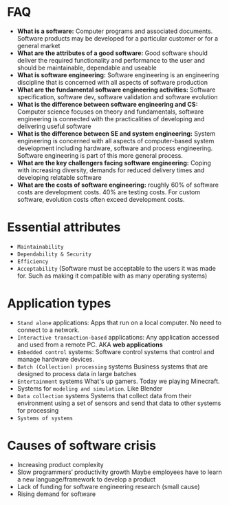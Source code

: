 # FAQ
- **What is a software:**
	Computer programs and associated documents. Software products may be developed for a particular customer or for a general market
- **What are the attributes of a good software:**
	Good software should deliver the required functionality and performance to the user and should be maintainable, dependable and useable
- **What is software engineering:**
	Software engineering is an engineering discipline that is concerned with all aspects of software production
- **What are the fundamental software engineering activities:**
	Software specification, software dev, software validation and software evolution
- **What is the difference between software engineering and CS:**
	Computer science focuses on theory and fundamentals, software engineering is connected with the practicalities of developing and delivering useful software
- **What is the difference between SE and system engineering:**
	System engineering is concerned with all aspects of computer-based system development including hardware, software and process engineering.
	Software engineering is part of this more general process.
- **What are the key challengers facing software engineering:**
	Coping with increasing diversity, demands for reduced delivery times and developing relatable software
- **What are the costs of software engineering:**
	roughly 60% of software costs are development costs. 40% are testing costs. For custom software, evolution costs often exceed development costs.
# Essential attributes
- `Maintainability`
- `Dependability & Security`
- `Efficiency`
- `Acceptability` (Software must be acceptable to the users it was made for. Such as making it compatible with as many operating systems)
# Application types
- `Stand alone` applications:
	Apps that run on a local computer. No need to connect to a network.
- `Interactive transaction-based` applications:
	Any application accessed and used from a remote PC. AKA **web applications**
- `Embedded control` systems:
	Software control systems that control and manage hardware devices.
- `Batch (Collection) processing` systems
	Business systems that are designed to process data in large batches
- `Entertainment` systems
	What's up gamers. Today we playing Minecraft.
- Systems for `modeling and simulation`.
	Like Blender
- `Data collection` systems
	Systems that collect data from their environment using a set of sensors and send that data to other systems for processing
- `Systems of systems`

# Causes of software crisis
- Increasing product complexity
- Slow programmers’ productivity growth
	Maybe employees have to learn a new language/framework to develop a product
- Lack of funding for software engineering research (small cause)
- Rising demand for software
